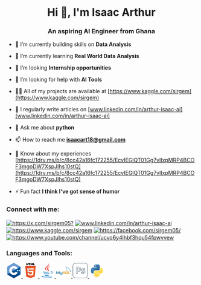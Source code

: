 <h1 align="center">Hi 👋, I'm Isaac Arthur</h1>
<h3 align="center">An aspiring AI Engineer from Ghana</h3>

- 🔭 I’m currently building skills on **Data Analysis**

- 🌱 I’m currently learning **Real World Data Analysis**

- 👯 I’m looking **Internship opportunities**

- 🤝 I’m looking for help with **AI Tools**

- 👨‍💻 All of my projects are available at [https://www.kaggle.com/sirgem](https://www.kaggle.com/sirgem)

- 📝 I regularly write articles on [www.linkedin.com/in/arthur-isaac-ai](www.linkedin.com/in/arthur-isaac-ai)

- 💬 Ask me about **python**

- 📫 How to reach me **isaacart18@gmail.com**

- 📄 Know about my experiences [https://1drv.ms/b/c/8cc42a16fc172255/EcvIEGlQT01Gg7vlIxpMRP4BCOF3mgoDW7XspJIhs10stQ](https://1drv.ms/b/c/8cc42a16fc172255/EcvIEGlQT01Gg7vlIxpMRP4BCOF3mgoDW7XspJIhs10stQ)

- ⚡ Fun fact **I think I've got sense of humor**

<h3 align="left">Connect with me:</h3>
<p align="left">
<a href="https://twitter.com/https://x.com/sirgem05?" target="blank"><img align="center" src="https://raw.githubusercontent.com/rahuldkjain/github-profile-readme-generator/master/src/images/icons/Social/twitter.svg" alt="https://x.com/sirgem05?" height="30" width="40" /></a>
<a href="https://linkedin.com/in/www.linkedin.com/in/arthur-isaac-ai" target="blank"><img align="center" src="https://raw.githubusercontent.com/rahuldkjain/github-profile-readme-generator/master/src/images/icons/Social/linked-in-alt.svg" alt="www.linkedin.com/in/arthur-isaac-ai" height="30" width="40" /></a>
<a href="https://kaggle.com/https://www.kaggle.com/sirgem" target="blank"><img align="center" src="https://raw.githubusercontent.com/rahuldkjain/github-profile-readme-generator/master/src/images/icons/Social/kaggle.svg" alt="https://www.kaggle.com/sirgem" height="30" width="40" /></a>
<a href="https://fb.com/https://facebook.com/sirgem05/" target="blank"><img align="center" src="https://raw.githubusercontent.com/rahuldkjain/github-profile-readme-generator/master/src/images/icons/Social/facebook.svg" alt="https://facebook.com/sirgem05/" height="30" width="40" /></a>
<a href="https://www.youtube.com/c/https://www.youtube.com/channel/ucvq6y4lhbf3hqu54fpwvvew" target="blank"><img align="center" src="https://raw.githubusercontent.com/rahuldkjain/github-profile-readme-generator/master/src/images/icons/Social/youtube.svg" alt="https://www.youtube.com/channel/ucvq6y4lhbf3hqu54fpwvvew" height="30" width="40" /></a>
</p>

<h3 align="left">Languages and Tools:</h3>
<p align="left"> <a href="https://www.w3schools.com/cpp/" target="_blank" rel="noreferrer"> <img src="https://raw.githubusercontent.com/devicons/devicon/master/icons/cplusplus/cplusplus-original.svg" alt="cplusplus" width="40" height="40"/> </a> <a href="https://www.w3.org/html/" target="_blank" rel="noreferrer"> <img src="https://raw.githubusercontent.com/devicons/devicon/master/icons/html5/html5-original-wordmark.svg" alt="html5" width="40" height="40"/> </a> <a href="https://www.java.com" target="_blank" rel="noreferrer"> <img src="https://raw.githubusercontent.com/devicons/devicon/master/icons/java/java-original.svg" alt="java" width="40" height="40"/> </a> <a href="https://www.mysql.com/" target="_blank" rel="noreferrer"> <img src="https://raw.githubusercontent.com/devicons/devicon/master/icons/mysql/mysql-original-wordmark.svg" alt="mysql" width="40" height="40"/> </a> <a href="https://www.photoshop.com/en" target="_blank" rel="noreferrer"> <img src="https://raw.githubusercontent.com/devicons/devicon/master/icons/photoshop/photoshop-line.svg" alt="photoshop" width="40" height="40"/> </a> <a href="https://www.python.org" target="_blank" rel="noreferrer"> <img src="https://raw.githubusercontent.com/devicons/devicon/master/icons/python/python-original.svg" alt="python" width="40" height="40"/> </a> </p>
